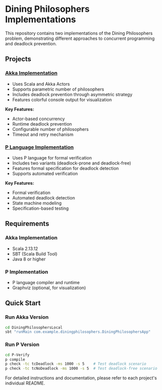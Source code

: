 # Dining Philosophers Implementations

This repository contains two implementations of the Dining Philosophers problem, demonstrating different approaches to concurrent programming and deadlock prevention.

## Projects

### [Akka Implementation](./DiningPhilosophersLocal)
- Uses Scala and Akka Actors
- Supports parametric number of philosophers
- Includes deadlock prevention through asymmetric strategy
- Features colorful console output for visualization

**Key Features:**
- Actor-based concurrency
- Runtime deadlock prevention
- Configurable number of philosophers
- Timeout and retry mechanism

### [P Language Implementation](./P-Verify)
- Uses P language for formal verification
- Includes two variants (deadlock-prone and deadlock-free)
- Features formal specification for deadlock detection
- Supports automated verification

**Key Features:**
- Formal verification
- Automated deadlock detection
- State machine modeling
- Specification-based testing

## Requirements

### Akka Implementation
- Scala 2.13.12
- SBT (Scala Build Tool)
- Java 8 or higher

### P Implementation
- P language compiler and runtime
- Graphviz (optional, for visualization)

## Quick Start

### Run Akka Version
```bash
cd DiningPhilosophersLocal
sbt "runMain com.example.diningphilosophers.DiningPhilosophersApp"
```

### Run P Version
```bash
cd P-Verify
p compile
p check -tc tcDeadlock -ms 1000 -s 5    # Test deadlock scenario
p check -tc tcNoDeadlock -ms 1000 -s 5  # Test deadlock-free scenario
```

For detailed instructions and documentation, please refer to each project's individual README. 